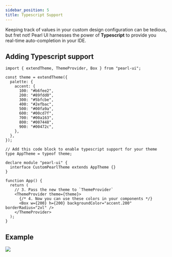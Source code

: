 ```yaml
---
sidebar_position: 5
title: Typescript Support
---
```


Keeping track of values in your custom design configuration can be tedious, but fret not! Pearl UI harnesses the power of **Typescript** to provide you real-time auto-completion in your IDE.

## Adding Typescript support

```tsx {20-24}
import { extendTheme, ThemeProvider, Box } from "pearl-ui";

const theme = extendTheme({
  palette: {
    accent: {
      100: "#b6fee2",
      200: "#89fdd0",
      300: "#5bfcbe",
      400: "#2efbac",
      500: "#00fa9a",
      600: "#00cd7f",
      700: "#00a163",
      800: "#007448",
      900: "#00472c",
    },
  },
});

// Add this code block to enable typescript support for your theme
type AppTheme = typeof theme;

declare module "pearl-ui" {
  interface CustomPearlTheme extends AppTheme {}
}

function App() {
  return (
    // 3. Pass the new theme to `ThemeProvider`
    <ThemeProvider theme={theme}>
      {/* 4. Now you can use these colors in your components */}
      <Box w={200} h={200} backgroundColor="accent.200" borderRadius="2xl" />
    </ThemeProvider>
  );
}
```

## Example

![](/img/typescript_example.png)
